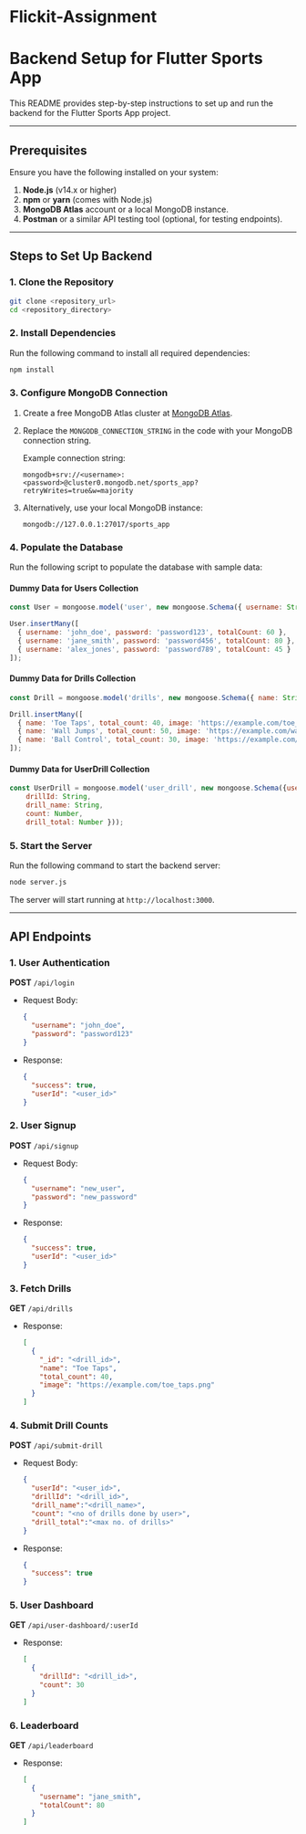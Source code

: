 ﻿# Flickit-Assignment

# Backend Setup for Flutter Sports App

This README provides step-by-step instructions to set up and run the backend for the Flutter Sports App project.

---

## Prerequisites

Ensure you have the following installed on your system:

1. **Node.js** (v14.x or higher)
2. **npm** or **yarn** (comes with Node.js)
3. **MongoDB Atlas** account or a local MongoDB instance.
4. **Postman** or a similar API testing tool (optional, for testing endpoints).

---

## Steps to Set Up Backend

### 1. Clone the Repository

```bash
git clone <repository_url>
cd <repository_directory>
```

### 2. Install Dependencies

Run the following command to install all required dependencies:

```bash
npm install
```

### 3. Configure MongoDB Connection

1. Create a free MongoDB Atlas cluster at [MongoDB Atlas](https://www.mongodb.com/cloud/atlas).
2. Replace the `MONGODB_CONNECTION_STRING` in the code with your MongoDB connection string.

   Example connection string:
   ```text
   mongodb+srv://<username>:<password>@cluster0.mongodb.net/sports_app?retryWrites=true&w=majority
   ```
3. Alternatively, use your local MongoDB instance:
   ```text
   mongodb://127.0.0.1:27017/sports_app
   ```

### 4. Populate the Database

Run the following script to populate the database with sample data:

#### Dummy Data for Users Collection

```javascript
const User = mongoose.model('user', new mongoose.Schema({ username: String, password: String, totalCount: Number }));

User.insertMany([
  { username: 'john_doe', password: 'password123', totalCount: 60 },
  { username: 'jane_smith', password: 'password456', totalCount: 80 },
  { username: 'alex_jones', password: 'password789', totalCount: 45 }
]);
```

#### Dummy Data for Drills Collection

```javascript
const Drill = mongoose.model('drills', new mongoose.Schema({ name: String, total_count: Number, image: String }));

Drill.insertMany([
  { name: 'Toe Taps', total_count: 40, image: 'https://example.com/toe_taps.png' },
  { name: 'Wall Jumps', total_count: 50, image: 'https://example.com/wall_jumps.png' },
  { name: 'Ball Control', total_count: 30, image: 'https://example.com/ball_control.png' }
]);
```

#### Dummy Data for UserDrill Collection

```javascript
const UserDrill = mongoose.model('user_drill', new mongoose.Schema({userId: String,
    drillId: String,
    drill_name: String,
    count: Number,
    drill_total: Number }));

```

### 5. Start the Server

Run the following command to start the backend server:

```bash
node server.js
```

The server will start running at `http://localhost:3000`.

---

## API Endpoints

### 1. **User Authentication**

**POST** `/api/login`
- Request Body:
  ```json
  {
    "username": "john_doe",
    "password": "password123"
  }
  ```
- Response:
  ```json
  {
    "success": true,
    "userId": "<user_id>"
  }
  ```

### 2. **User Signup**

**POST** `/api/signup`
- Request Body:
  ```json
  {
    "username": "new_user",
    "password": "new_password"
  }
  ```
- Response:
  ```json
  {
    "success": true,
    "userId": "<user_id>"
  }
  ```

### 3. **Fetch Drills**

**GET** `/api/drills`
- Response:
  ```json
  [
    {
      "_id": "<drill_id>",
      "name": "Toe Taps",
      "total_count": 40,
      "image": "https://example.com/toe_taps.png"
    }
  ]
  ```

### 4. **Submit Drill Counts**

**POST** `/api/submit-drill`
- Request Body:
  ```json
  {
    "userId": "<user_id>",
    "drillId": "<drill_id>",
    "drill_name":"<drill_name>",
    "count": "<no of drills done by user>",
    "drill_total":"<max no. of drills>"
  }
  ```
- Response:
  ```json
  {
    "success": true
  }
  ```

### 5. **User Dashboard**

**GET** `/api/user-dashboard/:userId`
- Response:
  ```json
  [
    {
      "drillId": "<drill_id>",
      "count": 30
    }
  ]
  ```

### 6. **Leaderboard**

**GET** `/api/leaderboard`
- Response:
  ```json
  [
    {
      "username": "jane_smith",
      "totalCount": 80
    }
  ]
  ```
